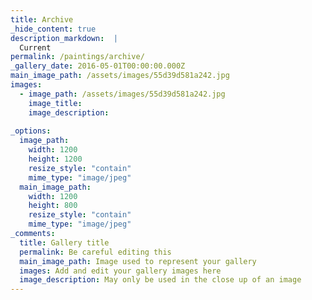 ```yaml
---
title: Archive
_hide_content: true
description_markdown:  |
  Current
permalink: /paintings/archive/
_gallery_date: 2016-05-01T00:00:00.000Z
main_image_path: /assets/images/55d39d581a242.jpg
images:            
  - image_path: /assets/images/55d39d581a242.jpg
    image_title: 
    image_description:   
          
_options:
  image_path:
    width: 1200
    height: 1200
    resize_style: "contain"
    mime_type: "image/jpeg"
  main_image_path:
    width: 1200
    height: 800
    resize_style: "contain"
    mime_type: "image/jpeg"
_comments:
  title: Gallery title
  permalink: Be careful editing this
  main_image_path: Image used to represent your gallery
  images: Add and edit your gallery images here
  image_description: May only be used in the close up of an image
---
```


